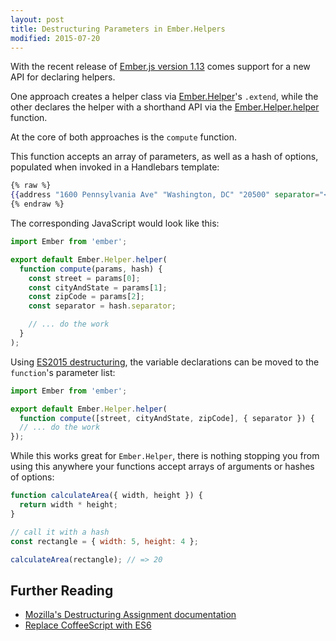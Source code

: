 ```yaml
---
layout: post
title: Destructuring Parameters in Ember.Helpers
modified: 2015-07-20
---
```


With the recent release of [Ember.js version 1.13][ember-1.13]
comes support for a new API for declaring helpers.

One approach creates a helper class via [Ember.Helper]'s `.extend`,
while the other declares the helper with a shorthand API
via the [Ember.Helper.helper] function.

[ember-1.13]: http://emberjs.com/blog/2015/06/12/ember-1-13-0-released.html
[Ember.Helper]: http://emberjs.com/api/classes/Ember.Helper.html
[Ember.Helper.helper]: http://emberjs.com/api/classes/Ember.Helper.html#method_helper
[new-helper]: http://emberjs.com/blog/2015/06/12/ember-1-13-0-released.html#toc_new-ember-js-helper-api

At the core of both approaches is the `compute` function.

This function accepts an array of parameters, as well as a hash of options,
populated when invoked in a Handlebars template:

```handlebars
{% raw %}
{{address "1600 Pennsylvania Ave" "Washington, DC" "20500" separator="<br>"}}
{% endraw %}
```

The corresponding JavaScript would look like this:

```js
import Ember from 'ember';

export default Ember.Helper.helper(
  function compute(params, hash) {
    const street = params[0];
    const cityAndState = params[1];
    const zipCode = params[2];
    const separator = hash.separator;

    // ... do the work
  }
);
```

Using [ES2015 destructuring][es2015], the variable declarations can be moved to
the `function`'s parameter list:

```js
import Ember from 'ember';

export default Ember.Helper.helper(
  function compute([street, cityAndState, zipCode], { separator }) {
  // ... do the work
});
```

While this works great for `Ember.Helper`, there is nothing stopping you from
using this anywhere your functions accept arrays of arguments or hashes of
options:

```js
function calculateArea({ width, height }) {
  return width * height;
}

// call it with a hash
const rectangle = { width: 5, height: 4 };

calculateArea(rectangle); // => 20
```

[es2015]: https://babeljs.io/docs/learn-es2015/#destructuring

Further Reading
---------------

* [Mozilla's Destructuring Assignment documentation](https://developer.mozilla.org/en-US/docs/Web/JavaScript/Reference/Operators/Destructuring_assignment)
* [Replace CoffeeScript with ES6](https://robots.thoughtbot.com/replace-coffeescript-with-es6)

